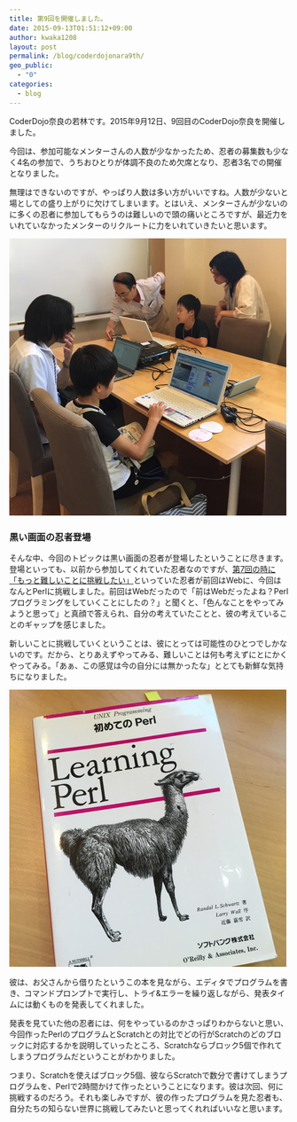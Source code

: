 ```yaml
---
title: 第9回を開催しました。
date: 2015-09-13T01:51:12+09:00
author: kwaka1208
layout: post
permalink: /blog/coderdojonara9th/
geo_public:
  - "0"
categories:
  - blog
---
```

CoderDojo奈良の若林です。2015年9月12日、9回目のCoderDojo奈良を開催しました。

今回は、参加可能なメンターさんの人数が少なかったため、忍者の募集数も少なく4名の参加で、うちおひとりが体調不良のため欠席となり、忍者3名での開催となりました。

無理はできないのですが、やっぱり人数は多い方がいいですね。人数が少ないと場としての盛り上がりに欠けてしまいます。とはいえ、メンターさんが少ないのに多くの忍者に参加してもらうのは難しいので頭の痛いところですが、最近力をいれていなかったメンターのリクルートに力をいれていきたいと思います。

<img src="/images/2015/09/img_1819.jpg" alt="こじんまりと開催" width="500" height="500" />

<h3>
  黒い画面の忍者登場
</h3>

そんな中、今回のトピックは黒い画面の忍者が登場したということに尽きます。登場といっても、以前から参加してくれていた忍者なのですが、[第7回の時に「もっと難しいことに挑戦したい」](/blog/coderdojonara20150613/)といっていた忍者が前回はWebに、今回はなんとPerlに挑戦しました。前回はWebだったので「前はWebだったよね？Perlプログラミングをしていくことにしたの？」と聞くと、「色んなことをやってみようと思って」と真顔で答えられ、自分の考えていたことと、彼の考えていることのギャップを感じました。

新しいことに挑戦していくということは、彼にとっては可能性のひとつでしかないのです。だから、とりあえずやってみる、難しいことは何も考えずにとにかくやってみる。「あぁ、この感覚は今の自分には無かったな」ととても新鮮な気持ちになりました。

<img src="/images/2015/09/img_18201.jpg" alt="初めてのPerl" width="500" height="500" />
  
彼は、お父さんから借りたというこの本を見ながら、エディタでプログラムを書き、コマンドプロンプトで実行し、トライ&エラーを繰り返しながら、発表タイムには動くものを発表してくれました。

発表を見ていた他の忍者には、何をやっているのかさっぱりわからないと思い、今回作ったPerlのプログラムとScratchとの対比でどの行がScratchのどのブロックに対応するかを説明していったところ、Scratchならブロック5個で作れてしまうプログラムだということがわかりました。

つまり、Scratchを使えばブロック5個、彼ならScratchで数分で書けてしまうプログラムを、Perlで2時間かけて作ったということになります。彼は次回、何に挑戦するのだろう。それも楽しみですが、彼の作ったプログラムを見た忍者も、自分たちの知らない世界に挑戦してみたいと思ってくれればいいなと思います。